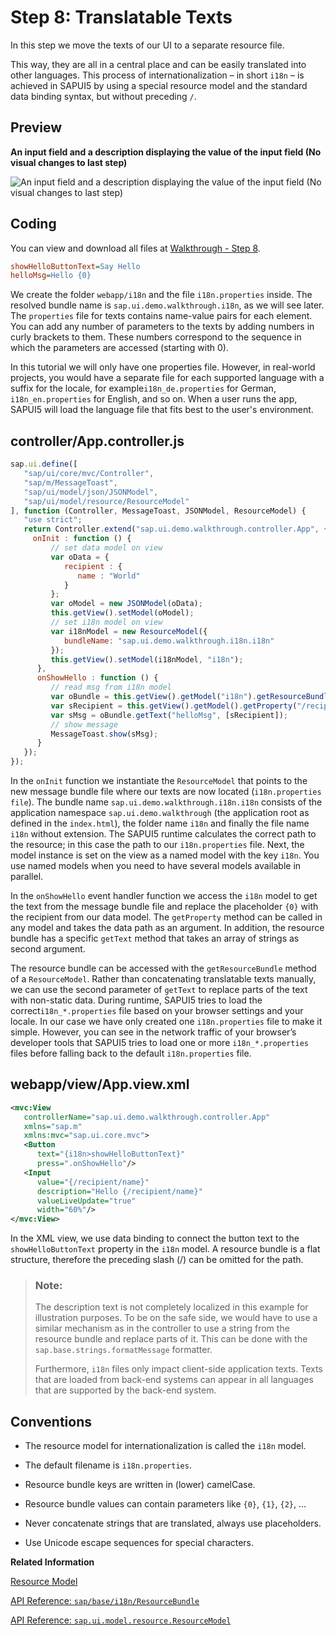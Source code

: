 <!-- loiodf86bfbeab0645e5b764ffa488ed57dc -->

# Step 8: Translatable Texts

In this step we move the texts of our UI to a separate resource file.

This way, they are all in a central place and can be easily translated into other languages. This process of internationalization – in short `i18n` – is achieved in SAPUI5 by using a special resource model and the standard data binding syntax, but without preceding `/`.



## Preview

  
  
**An input field and a description displaying the value of the input field \(No visual changes to last step\)**

![](images/SAPUI5_Walkthrough_Step_07_to_10_e5a9bb4.png "An input field and a description displaying the value of the input field (No
					visual changes to last step)")



## Coding

You can view and download all files at [Walkthrough - Step 8](https://ui5.sap.com/#/entity/sap.m.tutorial.walkthrough/sample/sap.m.tutorial.walkthrough.08).

```ini
showHelloButtonText=Say Hello
helloMsg=Hello {0}
```

We create the folder `webapp/i18n` and the file `i18n.properties` inside. The resolved bundle name is `sap.ui.demo.walkthrough.i18n`, as we will see later. The `properties` file for texts contains name-value pairs for each element. You can add any number of parameters to the texts by adding numbers in curly brackets to them. These numbers correspond to the sequence in which the parameters are accessed \(starting with 0\).

In this tutorial we will only have one properties file. However, in real-world projects, you would have a separate file for each supported language with a suffix for the locale, for example`i18n_de.properties` for German, `i18n_en.properties` for English, and so on. When a user runs the app, SAPUI5 will load the language file that fits best to the user's environment.



## controller/App.controller.js

```js
sap.ui.define([
   "sap/ui/core/mvc/Controller",
   "sap/m/MessageToast",
   "sap/ui/model/json/JSONModel",
   "sap/ui/model/resource/ResourceModel"
], function (Controller, MessageToast, JSONModel, ResourceModel) {
   "use strict";
   return Controller.extend("sap.ui.demo.walkthrough.controller.App", {
     onInit : function () {
         // set data model on view
         var oData = {
            recipient : {
               name : "World"
            }
         };
         var oModel = new JSONModel(oData);
         this.getView().setModel(oModel);
         // set i18n model on view
         var i18nModel = new ResourceModel({
            bundleName: "sap.ui.demo.walkthrough.i18n.i18n"
         });
         this.getView().setModel(i18nModel, "i18n");
      },
      onShowHello : function () {
         // read msg from i18n model
         var oBundle = this.getView().getModel("i18n").getResourceBundle();
         var sRecipient = this.getView().getModel().getProperty("/recipient/name");
         var sMsg = oBundle.getText("helloMsg", [sRecipient]);
         // show message
         MessageToast.show(sMsg);
      }
   });
});
```

In the `onInit` function we instantiate the `ResourceModel` that points to the new message bundle file where our texts are now located \(`i18n.properties file`\). The bundle name `sap.ui.demo.walkthrough.i18n.i18n` consists of the application namespace `sap.ui.demo.walkthrough` \(the application root as defined in the `index.html`\), the folder name `i18n` and finally the file name `i18n` without extension. The SAPUI5 runtime calculates the correct path to the resource; in this case the path to our `i18n.properties` file. Next, the model instance is set on the view as a named model with the key `i18n`. You use named models when you need to have several models available in parallel.

In the `onShowHello` event handler function we access the `i18n` model to get the text from the message bundle file and replace the placeholder `{0}` with the recipient from our data model. The `getProperty` method can be called in any model and takes the data path as an argument. In addition, the resource bundle has a specific `getText` method that takes an array of strings as second argument.

The resource bundle can be accessed with the `getResourceBundle` method of a `ResourceModel`. Rather than concatenating translatable texts manually, we can use the second parameter of `getText` to replace parts of the text with non-static data. During runtime, SAPUI5 tries to load the correct`i18n_*.properties` file based on your browser settings and your locale. In our case we have only created one `i18n.properties` file to make it simple. However, you can see in the network traffic of your browser’s developer tools that SAPUI5 tries to load one or more `i18n_*.properties` files before falling back to the default `i18n.properties` file.



## webapp/view/App.view.xml

```xml
<mvc:View
   controllerName="sap.ui.demo.walkthrough.controller.App"
   xmlns="sap.m"
   xmlns:mvc="sap.ui.core.mvc">
   <Button
      text="{i18n>showHelloButtonText}"
      press=".onShowHello"/>
   <Input
      value="{/recipient/name}"
      description="Hello {/recipient/name}"
      valueLiveUpdate="true"
      width="60%"/>
</mvc:View>

```

In the XML view, we use data binding to connect the button text to the `showHelloButtonText` property in the `i18n` model. A resource bundle is a flat structure, therefore the preceding slash \(/\) can be omitted for the path.

> ### Note:  
> The description text is not completely localized in this example for illustration purposes. To be on the safe side, we would have to use a similar mechanism as in the controller to use a string from the resource bundle and replace parts of it. This can be done with the `sap.base.strings.formatMessage` formatter.
> 
> Furthermore, `i18n` files only impact client-side application texts. Texts that are loaded from back-end systems can appear in all languages that are supported by the back-end system.



## Conventions

-   The resource model for internationalization is called the `i18n` model.

-   The default filename is `i18n.properties`.

-   Resource bundle keys are written in \(lower\) camelCase.

-   Resource bundle values can contain parameters like `{0}`, `{1}`, `{2}`, …

-   Never concatenate strings that are translated, always use placeholders.

-   Use Unicode escape sequences for special characters.


**Related Information**  


[Resource Model](../04_Essentials/resource-model-91f122a.md#loio91f122a36f4d1014b6dd926db0e91070 "The resource model is used as a wrapper for resource bundles. In data binding you use the resource model instance, for example, to bind texts of a control to language-dependent resource bundle properties.")

[API Reference: `sap/base/i18n/ResourceBundle`](https://ui5.sap.com/#/api/module:sap/base/i18n/ResourceBundle)

[API Reference: `sap.ui.model.resource.ResourceModel`](https://ui5.sap.com/#/api/sap.ui.model.resource.ResourceModel)


